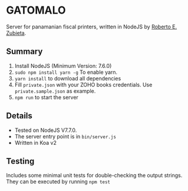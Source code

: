 # GATOMALO

Server for panamanian fiscal printers, written in NodeJS by [Roberto E. Zubieta][1].

## Summary
1. Install NodeJS (Minimum Version: 7.6.0)
2. `sudo npm install yarn -g` To enable yarn.
3. `yarn install` to download all dependencies
4. Fill `private.json` with your ZOHO books credentials. Use `private.sample.json` as example.
5. `npm run` to start the server

## Details
- Tested on NodeJS V7.7.0.
- The server entry point is in `bin/server.js`
- Written in Koa v2

## Testing
Includes some minimal unit tests for double-checking the output strings. They can be executed by running `npm test`

[1]: https://github.com/zubietaroberto
